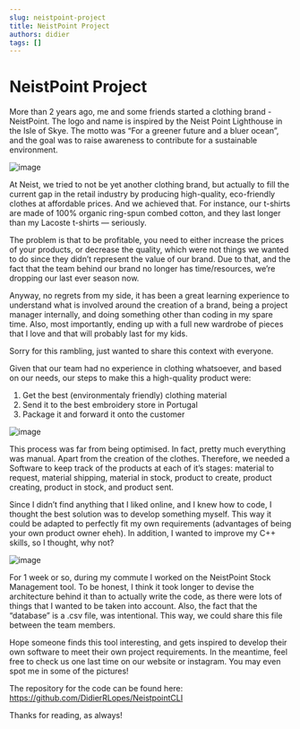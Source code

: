 ```yaml
---
slug: neistpoint-project
title: NeistPoint Project
authors: didier
tags: []
---
```


# NeistPoint Project

More than 2 years ago, me and some friends started a clothing brand - NeistPoint. The logo and name is inspired by the Neist Point Lighthouse in the Isle of Skye. The motto was “For a greener future and a bluer ocean”, and the goal was to raise awareness to contribute for a sustainable environment.

![image](https://github.com/Meg1211/my-website/assets/88618738/c2282aa1-115e-451f-b0c0-af1351936c37)

At Neist, we tried to not be yet another clothing brand, but actually to fill the current gap in the retail industry by producing high-quality, eco-friendly clothes at affordable prices. And we achieved that. For instance, our t-shirts are made of 100% organic ring-spun combed cotton, and they last longer than my Lacoste t-shirts — seriously.

The problem is that to be profitable, you need to either increase the prices of your products, or decrease the quality, which were not things we wanted to do since they didn’t represent the value of our brand. Due to that, and the fact that the team behind our brand no longer has time/resources, we’re dropping our last ever season now.

Anyway, no regrets from my side, it has been a great learning experience to understand what is involved around the creation of a brand, being a project manager internally, and doing something other than coding in my spare time. Also, most importantly, ending up with a full new wardrobe of pieces that I love and that will probably last for my kids.

Sorry for this rambling, just wanted to share this context with everyone.

Given that our team had no experience in clothing whatsoever, and based on our needs, our steps to make this a high-quality product were:
1) Get the best (environmentaly friendly) clothing material
2) Send it to the best embroidery store in Portugal
3) Package it and forward it onto the customer

![image](https://github.com/Meg1211/my-website/assets/88618738/d614045b-39b0-408a-bbd8-11006c55efc5)

This process was far from being optimised. In fact, pretty much everything was manual. Apart from the creation of the clothes. Therefore, we needed a Software to keep track of the products at each of it’s stages: material to request, material shipping, material in stock, product to create, product creating, product in stock, and product sent.

Since I didn’t find anything that I liked online, and I knew how to code, I thought the best solution was to develop something myself. This way it could be adapted to perfectly fit my own requirements (advantages of being your own product owner eheh). In addition, I wanted to improve my C++ skills, so I thought, why not?

![image](https://github.com/Meg1211/my-website/assets/88618738/e0dd7c35-d7f4-4175-a80e-be881ff03141)

For 1 week or so, during my commute I worked on the NeistPoint Stock Management tool. To be honest, I think it took longer to devise the architecture behind it than to actually write the code, as there were lots of things that I wanted to be taken into account. Also, the fact that the “database” is a .csv file, was intentional. This way, we could share this file between the team members.

Hope someone finds this tool interesting, and gets inspired to develop their own software to meet their own project requirements. In the meantime, feel free to check us one last time on our website or instagram. You may even spot me in some of the pictures!

The repository for the code can be found here: https://github.com/DidierRLopes/NeistpointCLI

Thanks for reading, as always!
